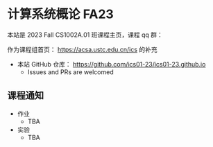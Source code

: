 # 计算系统概论 FA23

本站是 2023 Fall CS1002A.01 班课程主页，课程 qq 群：

作为课程组首页： <https://acsa.ustc.edu.cn/ics> 的补充

- 本站 GitHub 仓库： <https://github.com/ics01-23/ics01-23.github.io>
  - Issues and PRs are welcomed

## 课程通知

- 作业
  - TBA
- 实验
  - TBA
